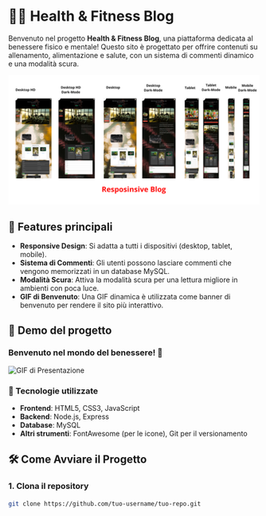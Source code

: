# 🧘‍♀️ Health & Fitness Blog

Benvenuto nel progetto **Health & Fitness Blog**, una piattaforma dedicata al benessere fisico e mentale! Questo sito è progettato per offrire contenuti su allenamento, alimentazione e salute, con un sistema di commenti dinamico e una modalità scura. 

![Project Preview](images/banner.png)

## 🚀 Features principali

- **Responsive Design**: Si adatta a tutti i dispositivi (desktop, tablet, mobile).
- **Sistema di Commenti**: Gli utenti possono lasciare commenti che vengono memorizzati in un database MySQL.
- **Modalità Scura**: Attiva la modalità scura per una lettura migliore in ambienti con poca luce.
- **GIF di Benvenuto**: Una GIF dinamica è utilizzata come banner di benvenuto per rendere il sito più interattivo.

## 📸 Demo del progetto

### Benvenuto nel mondo del benessere! 🌱

![GIF di Presentazione](images/gif.gif)

### 📂 Tecnologie utilizzate

- **Frontend**: HTML5, CSS3, JavaScript
- **Backend**: Node.js, Express
- **Database**: MySQL
- **Altri strumenti**: FontAwesome (per le icone), Git per il versionamento

## 🛠️ Come Avviare il Progetto

### 1. Clona il repository

```bash
git clone https://github.com/tuo-username/tuo-repo.git